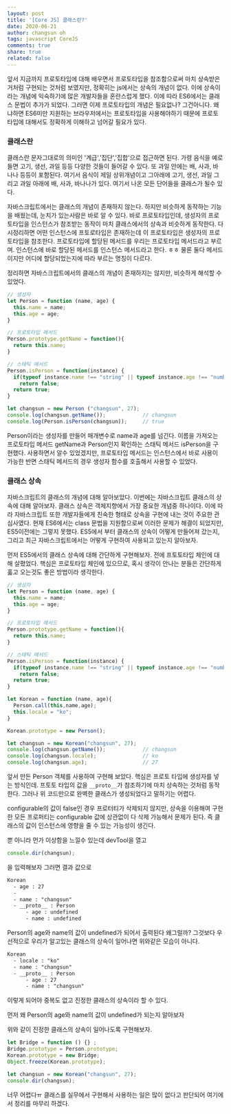 ```yaml
---
layout: post
title: '[Core JS] 클래스란?'
date: 2020-06-21
author: changsun oh
tags: javascript CoreJS
comments: true
share: true
related: false
---
```



앞서 지금까지 프로토타입에 대해 배우면서 프로토타입을 참조함으로써 마치 상속받은 거처럼 구현되는 것처럼 보였지만,
정확히는 js에서는 상속의 개념이 없다. 이에 상속이라는 개념에 익숙하기에 많은 개발자들을 혼란스럽게 했다.
이에 따라 ES6에서는 클래스 문법이 추가가 되었다. 그러면 이제 프로토타입의 개념은 필요없나? 그건아니다.
왜냐하면 ES6미만 지원하는 브라우저에서는 프로토타입을 사용해야하기 때문에 프로토타입에 대해서도 정확하게
이해하고 넘어갈 필요가 있다.

### 클래스란

클래스란 문자그대로의 의미인 '계급','집단','집합'으로 접근하면 된다. 가령 음식을 예로 들면 고기, 생선, 과일 등등 다양한 것들이 
들어갈 수 있다. 또 과일 안에는 배, 사과, 바나나 등등이 포함된다. 여기서 음식이 제일 상위개념이고 그아래에 고기, 생선, 과일
그리고 과일 아래에 배, 사과, 바나나가 있다. 여기서 나온 모든 단어들을 클래스가 될수 있다. 

자바스크립트에서는 클래스의 개념이 존재하지 않는다. 하지만 비슷하게 동작하는 기능을 배웠는데, 눈치가 있는사람은 바로 알 수 있다. 
바로 프로토타입인데, 생성자의 프로토타입을 인스턴스가 참조받는 동작이 마치 클래스에서의 상속과 비슷하게 동작한다. 
다시정리하면 어떤 인스턴스에 프토로타입은 존재하는데 이 프로토타입은 생성자의 프로토타입을 참조한다. 프로토타입에 할당된 메서드를
우리는 프로토타입 메서드라고 부르며. 인스턴스에 바로 할당된 메서드를 인스턴스 메서드라고 한다. ㅎㅎ 
물론 둘다 메서드이지만 어디에 할당되었는지에 따라 부르는 명칭이 다르다. 

정리하면 자바스크립트에서의 클래스의 개념이 존재하지는 않지만, 비슷하게 해석할 수 있었다. 

```js
// 생성자
let Person = function (name, age) {
  this.name = name;
  this.age = age;
}

// 프로토타입 메서드
Person.prototype.getName = function(){
  return this.name;
}

// 스태틱 메서드
Person.isPerson = function(instance) {
  if(typeof instance.name !== "string" || typeof instance.age !== "number" )
    return false;   
  return true;
}

let changsun = new Person ("changsun", 27);
console.log(changsun.getName());            // changsun
console.log(Person.isPerson(changsun));     // true

```
Person이라는 생성자를 만들어 매개변수로 name과 age를 넘긴다. 
이름을 가져오는 프로토타입 메서드 getName과 Person인지 확인하는 스태틱 메서드 isPerson을 구현했다.
사용하면서 알수 있었겠지만, 프로토타입 메서드는 인스턴스에서 바로 사용이 가능한 반면 스태틱 메서드의 경우
생성자 함수를 호출해서 사용할 수 있었다. 

### 클래스 상속
자바스크립트의 클래스의 개념에 대해 알아보았다. 이번에는 자바스크립트 클래스의 상속에 대해 알아보자.
클래스 상속은 객체지향에서 가장 중요한 개념중 하나이다. 이에 따라 자바스크립트 또한 개발자들에게 친숙한 형태로 
상속을 구현에 내는 것이 주요한 관심사였다. 현재 ES6에서는 class 문법을 지원함으로써 이러한 문제가 해결이 되었지만,
ES5이전에는 그렇지 못했다. ES5에서 부터 클래스의 상속이 어떻게 만들어져 갔는지, 그리고 최근 자바스크립트에서는 
어떻게 구현하여 사용되고 있는지 알아보자. 

먼저 ES5에서의 클래스 상속에 대해 간단하게 구현해보자. 전에 프토토타입 체인에 대해 살폈었다. 
핵심은 프로토타입 체인에 있으므로, 혹시 생각이 안나는 분들은 간단하게 훓고 오는것도 좋은 방법이라 생각한다.

```js
// 생성자
let Person = function (name, age) {
  this.name = name;
  this.age = age;
}

// 프로토타입 메서드
Person.prototype.getName = function(){
  return this.name;
}

// 스태틱 메서드
Person.isPerson = function(instance) {
  if(typeof instance.name !== "string" || typeof instance.age !== "number" )
    return false;   
  return true;
}

let Korean = function (name, age){
  Person.call(this,name,age);
  this.locale = "ko";
}

Korean.prototype = new Person();

let changsun = new Korean("changsun", 27);
console.log(changsun.getName());            // changsun
console.log(changsun.locale);               // ko
console.log(changsun.age);                  // 27
```

앞서 만든 Person 객체를 사용하여 구현해 보았다. 핵심은 프로토 타입에 생성자를 넣는 방식인데. 
프토토 타입의 값을 `__proto__`가 참조하기에 마치 상속하는 것처럼 동작한다.
그러나 위 코드만으로 완벽한 클래스가 생성되었다고 말하기는 어렵다. 

configurable의 값이 false인 경우 프로터티가 삭제되지 않지만, 상속을 이용해여 구현한 모든 프로퍼티는 
configurable 값에 상관없이 다 삭제 가능해서 문제가 된다. 즉 클래스의 값이 인스턴스에 영향을 줄 수 있는 가능성이 생긴다.

뿐 아니라 먼가 이상함을 느낄수 있는데 devTool을 열고 
```js
console.dir(changsun);
```
을 입력해보자 그러면 결과 값으로 
```html
Korean 
  - age : 27
  - 
  - name : "changsun"
  - __proto__ : Person 
      - age : undefined
      - name : undefined
``` 

Person의 age와 name의 값이 undefined가 되어서 출력된다 왜그럴까? 
그것보다 우선적으로 우리가 알고있는 클래스의 상속이 일어나면 위와같은 모습이 아니다.
```html
Korean 
  - locale : "ko"
  - name : "changsun"
  - __proto__ : Person 
      - age : 27
      - name : "changsun"
```
이렇게 되어야 중복도 없고 진정한 클래스의 상속이라 할 수 있다. 

먼저 왜 Person의 age와 name의 값이 undefined가 되는지 알아보자 

위와 같이 진정한 클래스의 상속이 일어나도록 구현해보자. 

```js
let Bridge = function () {} ;
Bridge.prototype = Person.prototype;
Korean.prototype = new Bridge;
Object.freeze(Korean.prototype);

let changsun = new Korean("changsun", 27);
console.dir(changsun);
```

너무 어렵다ㅠ 클래스를 실무에서 구현해서 사용하는 일은 많이 없다고 판단되어
여기에서 정리를 마무리 하겠다. 